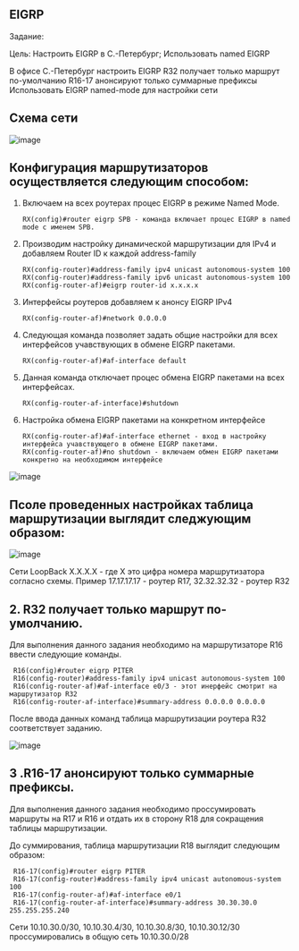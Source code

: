 ## EIGRP

Задание:

Цель: Настроить EIGRP в С.-Петербург; Использовать named EIGRP

В офисе С.-Петербург настроить EIGRP
R32 получает только маршрут по-умолчанию
R16-17 анонсируют только суммарные префиксы
Использовать EIGRP named-mode для настройки сети

## Схема сети

![image](https://github.com/user-attachments/assets/70539f1e-6b33-472d-9e7c-ccfc6c45188b)

## Конфигурация маршрутизаторов осуществляется следующим способом:

1. Включаем на всех роутерах процес EIGRP в режиме Named Mode. 
          
       RX(config)#router eigrp SPB - команда включает процес EIGRP в named mode с именем SPB. 
 
2. Производим настройку динамической маршрутизации для IPv4 и добавляем Router ID к каждой address-family

       RX(config-router)#address-family ipv4 unicast autonomous-system 100
       RX(config-router)#address-family ipv6 unicast autonomous-system 100
       RX(config-router-af)#eigrp router-id x.x.x.x
       
       
3. Интерфейсы роутеров добавляем к анонсу EIGRP IPv4
 
       RX(config-router-af)#network 0.0.0.0
       
4.  Следующая команда позволяет задать общие настройки для всех интерфейсов учавствующих в обмене EIGRP пакетами.

        RX(config-router-af)#af-interface default
        
5.  Данная команда отключает процес обмена EIGRP пакетами на всех интерфейсах.

        RX(config-router-af-interface)#shutdown
    
6.  Настройка обмена EIGRP пакетами на конкретном интерфейсе

        RX(config-router-af)#af-interface ethernet - вход в настройку интерфейса учавствующего в обмене EIGRP пакетами.
        RX(config-router-af)#no shutdown - включаем обмен EIGRP пакетами конкретно на необходимом интерфейсе



![image](https://github.com/user-attachments/assets/82097ccb-04dc-4372-aac5-dd94e156ee87)

## Псоле проведенных настройках таблица маршрутизации выглядит следжующим образом:

![image](https://github.com/user-attachments/assets/62a3e3f3-9f93-4c96-bb6d-e4dc5bdd9fbb)

Сети LoopBack X.X.X.X - где X это цифра номера маршрутизатора согласно схемы. Пример 17.17.17.17 - роутер R17, 32.32.32.32 - роутер R32

## 2. R32 получает только маршрут по-умолчанию.

Для выполнения данного задания необходимо на маршрутизаторе R16 ввести следующие команды.

     R16(config)#router eigrp PITER
     R16(config-router)#address-family ipv4 unicast autonomous-system 100
     R16(config-router-af)#af-interface e0/3 - этот инерфейс смотрит на маршрутизатор R32
     R16(config-router-af-interface)#summary-address 0.0.0.0 0.0.0.0

После ввода данных команд таблица маршрутизации роутера R32 соответствует заданию.

![image](https://github.com/user-attachments/assets/caa7a31f-8856-403d-bc97-0ee7c68a186d)

## 3 .R16-17 анонсируют только суммарные префиксы. 

Для выполнения данного задания необходимо проссумировать маршруты на R17 и R16 и отдать их в сторону R18 для сокращения таблицы маршрутизации.

До суммирования, таблица маршрутизации R18 выглядит следующим образом:

     R16-17(config)#router eigrp PITER
     R16-17(config-router)#address-family ipv4 unicast autonomous-system 100
     R16-17(config-router-af)#af-interface e0/1
     R16-17(config-router-af-interface)#summary-address 30.30.30.0 255.255.255.240

Сети 10.10.30.0/30, 10.10.30.4/30, 10.10.30.8/30, 10.10.30.12/30 проссумировались в общую сеть 10.10.30.0/28
